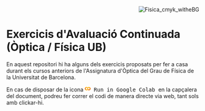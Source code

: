 <p align="right">
<img width="200" alt="Fisica_cmyk_witheBG" src="https://github.com/user-attachments/assets/49b44516-df96-46e3-b162-782d32b981a2" />
</p>

# Exercicis d'Avaluació Continuada (Òptica / Física UB)

En aquest repositori hi ha alguns dels exercicis proposats per fer a casa durant els cursos anteriors de l'Assignatura d'Òptica del Grau de Física de la Universitat de Barcelona.

En cas de disposar de la icona
<kbd>
<img width="15" alt="gCollab" src="https://github.com/dmaluenda/hands_on_machine_learning/raw/master/resources/colab_logo_32px.png" /> Run in Google Colab
</kbd>
en la capçalera del document, podreu fer correr el codi de manera directe via web, tant sols amb clickar-hi.
